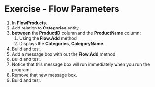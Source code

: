 ﻿# Exercise - Flow Parameters

1.	In **FlowProducts**.
2.  Add relation to **Categories** entity.
3.  **between** the **ProductID** column and the **ProductName** column:
    1.	Using the **Flow.Add** method.
    2.  Displays the **Categories**, **CategoryName**.
4.	Build and test.
5.  Add a message box with out the **Flow.Add** method.
6.  Build and test.
6.  Notice that this message box will run immediately when you run the program.
8.  Remove that new message box.
9.  Build and test.


